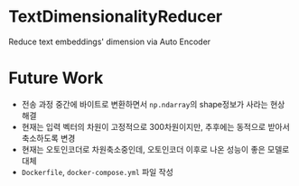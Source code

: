 # TextDimensionalityReducer
Reduce text embeddings' dimension via Auto Encoder  

# Future Work  
- 전송 과정 중간에 바이트로 변환하면서 ```np.ndarray```의 shape정보가 사라는 현상 해결  
- 현재는 입력 벡터의 차원이 고정적으로 300차원이지만, 추후에는 동적으로 받아서 축소하도록 변경
- 현재는 오토인코더로 차원축소중인데, 오토인코더 이후로 나온 성능이 좋은 모델로 대체
- ```Dockerfile```, ```docker-compose.yml``` 파일 작성